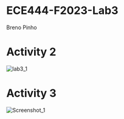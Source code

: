 # ECE444-F2023-Lab3
Breno Pinho

# Activity 2
![lab3_1](https://github.com/BrenoPin/ECE444-F2023-Lab1/assets/53989062/f4e1ddaa-395a-46a3-8a64-5c42c4533a13)

# Activity 3
![Screenshot_1](https://github.com/BrenoPin/ECE444-F2023-Lab1/assets/53989062/3b1d6747-de00-4491-874c-57017ef4c3c5)
